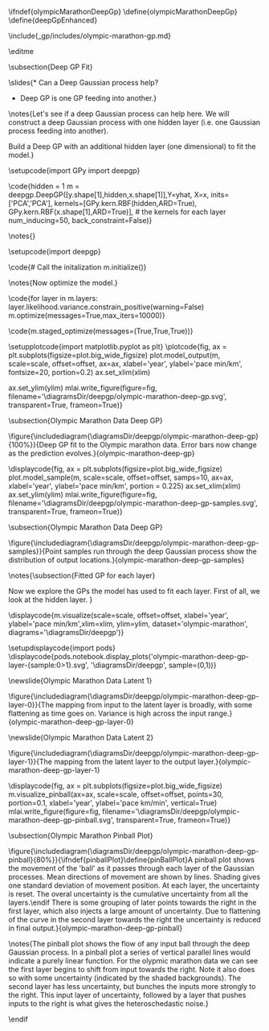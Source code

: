 \ifndef{olympicMarathonDeepGp}
\define{olympicMarathonDeepGp}
\define{deepGpEnhanced}

\include{_gp/includes/olympic-marathon-gp.md}

\editme

\subsection{Deep GP Fit}

\slides{* Can a Deep Gaussian process help?

* Deep GP is one GP feeding into another.}


\notes{Let's see if a deep Gaussian process can help here. We will construct a deep Gaussian process with one hidden layer (i.e. one Gaussian process feeding into another). 

Build a Deep GP with an additional hidden layer (one dimensional) to fit the model.}

\setupcode{import GPy
import deepgp}

\code{hidden = 1
m = deepgp.DeepGP([y.shape[1],hidden,x.shape[1]],Y=yhat, X=x, inits=['PCA','PCA'], 
                  kernels=[GPy.kern.RBF(hidden,ARD=True),
                           GPy.kern.RBF(x.shape[1],ARD=True)], # the kernels for each layer
                  num_inducing=50, back_constraint=False)}
				  
\notes{}

\setupcode{import deepgp}

\code{# Call the initalization
m.initialize()}

\notes{Now optimize the model.}

\code{for layer in m.layers:
    layer.likelihood.variance.constrain_positive(warning=False)
m.optimize(messages=True,max_iters=10000)}



\code{m.staged_optimize(messages=(True,True,True))}


\setupplotcode{import matplotlib.pyplot as plt}
\plotcode{fig, ax = plt.subplots(figsize=plot.big_wide_figsize)
plot.model_output(m, scale=scale, offset=offset, ax=ax, xlabel='year', ylabel='pace min/km', 
          fontsize=20, portion=0.2)
ax.set_xlim(xlim)

ax.set_ylim(ylim)
mlai.write_figure(figure=fig, filename='\diagramsDir/deepgp/olympic-marathon-deep-gp.svg', 
                transparent=True, frameon=True)}

\subsection{Olympic Marathon Data Deep GP}

\figure{\includediagram{\diagramsDir/deepgp/olympic-marathon-deep-gp}{100%}}{Deep GP fit to the Olympic marathon data. Error bars now change as the prediction evolves.}{olympic-marathon-deep-gp}

\displaycode{fig, ax = plt.subplots(figsize=plot.big_wide_figsize)
plot.model_sample(m, scale=scale, offset=offset, samps=10, ax=ax, 
                  xlabel='year', ylabel='pace min/km', portion = 0.225)
ax.set_xlim(xlim)
ax.set_ylim(ylim)
mlai.write_figure(figure=fig, filename='\diagramsDir/deepgp/olympic-marathon-deep-gp-samples.svg', 
                  transparent=True, frameon=True)}


\subsection{Olympic Marathon Data Deep GP}

\figure{\includediagram{\diagramsDir/deepgp/olympic-marathon-deep-gp-samples}}{Point samples run through the deep Gaussian process show the distribution of output locations.}{olympic-marathon-deep-gp-samples}

\notes{\subsection{Fitted GP for each layer}

Now we explore the GPs the model has used to fit each layer. First of all, we look at the hidden layer.
}

\displaycode{m.visualize(scale=scale, offset=offset, xlabel='year',
            ylabel='pace min/km',xlim=xlim, ylim=ylim,
            dataset='olympic-marathon',
            diagrams='\diagramsDir/deepgp')}


\setupdisplaycode{import pods}
\displaycode{pods.notebook.display_plots('olympic-marathon-deep-gp-layer-{sample:0>1}.svg', 
                            '\diagramsDir/deepgp', sample=(0,1))}

\newslide{Olympic Marathon Data Latent 1}

\figure{\includediagram{\diagramsDir/deepgp/olympic-marathon-deep-gp-layer-0}}{The mapping from input to the latent layer is broadly, with some flattening as time goes on. Variance is high across the input range.}{olympic-marathon-deep-gp-layer-0}

\newslide{Olympic Marathon Data Latent 2}

\figure{\includediagram{\diagramsDir/deepgp/olympic-marathon-deep-gp-layer-1}}{The mapping from the latent layer to the output layer.}{olympic-marathon-deep-gp-layer-1}

\displaycode{fig, ax = plt.subplots(figsize=plot.big_wide_figsize)
m.visualize_pinball(ax=ax, scale=scale, offset=offset, points=30, portion=0.1,
                    xlabel='year', ylabel='pace km/min', vertical=True)
mlai.write_figure(figure=fig, filename='\diagramsDir/deepgp/olympic-marathon-deep-gp-pinball.svg', 
                  transparent=True, frameon=True)}

\subsection{Olympic Marathon Pinball Plot}

\figure{\includediagram{\diagramsDir/deepgp/olympic-marathon-deep-gp-pinball}{80%}}{\ifndef{pinballPlot}\define{pinBallPlot}A pinball plot shows the movement of the 'ball' as it passes through each layer of the Gaussian processes. Mean directions of movement are shown by lines. Shading gives one standard deviation of movement position. At each layer, the uncertainty is reset. The overal uncertainty is the cumulative uncertainty from all the layers.\endif There is some grouping of later points towards the right in the first layer, which also injects a large amount of uncertainty. Due to flattening of the curve in the second layer towards the right the uncertainty is reduced in final output.}{olympic-marathon-deep-gp-pinball}

\notes{The pinball plot shows the flow of any input ball through the deep Gaussian process. In a pinball plot a series of vertical parallel lines would indicate a purely linear function. For the olypmic marathon data we can see the first layer begins to shift from input towards the right. Note it also does so with some uncertainty (indicated by the shaded backgrounds). The second layer has less uncertainty, but bunches the inputs more strongly to the right. This input layer of uncertainty, followed by a layer that pushes inputs to the right is what gives the heteroschedastic noise.}

\endif

